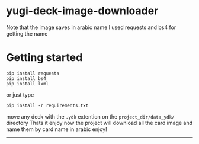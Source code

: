 # yugi-deck-image-downloader
Note that the image saves in arabic name I used requests and bs4 for getting the name
# Getting started 
```
pip install requests
pip install bs4
pip install lxml
```
or just type 
```
pip install -r requirements.txt
```
move any deck with the ```.ydk``` extention on the ```project_dir/data_ydk/``` directory
Thats it enjoy now the project will download all the card image and name them by card name in arabic 
enjoy!
___